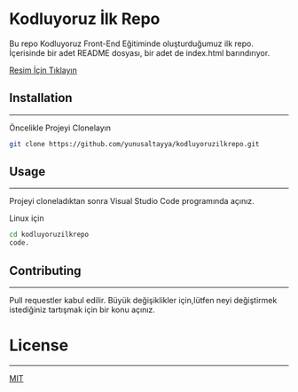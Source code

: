 # Kodluyoruz İlk Repo
Bu repo Kodluyoruz Front-End Eğitiminde oluşturduğumuz ilk repo. İçerisinde bir adet README dosyası, bir adet de index.html barındırıyor.

[Resim İçin Tıklayın](https://raw.githubusercontent.com/Kodluyoruz/taskforce/main/git/odev1/figures/github.png)

## Installation
---
Öncelikle Projeyi Clonelayın
```bash
git clone https://github.com/yunusaltayya/kodluyoruzilkrepo.git
```

## Usage
---
Projeyi cloneladıktan sonra Visual Studio Code programında açınız.

Linux için

```bash
cd kodluyoruzilkrepo
code.
```

## Contributing
---
Pull requestler kabul edilir. Büyük değişiklikler için,lütfen neyi değiştirmek istediğiniz tartışmak için bir konu açınız.

# License
---

[MIT](https://choosealicense.com/licenses/mit/)

